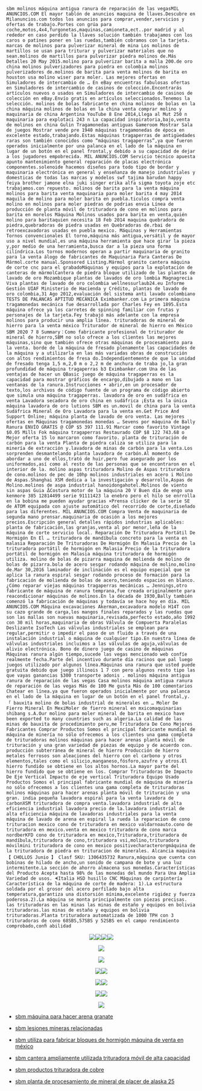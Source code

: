 
```
sbm molinos máquina antigua ranura de reparación de las vegasMIL ANUNCIOS.COM El mayor tablón de anuncios maquina de llaves.Descubre en Milanuncios.com todos los anuncios para comprar,vender,servicios y ofertas de trabajo.Portes con grúa para coche,motos,4x4,furgonetas,maquinas,camioneta,ect..por madrid y al rededor en caso perdido la llaves solución también trabajamos con los caros o patines poner en las ruedas,también cobramos con la tarjeta. marcas de molinos para pulverizar mineral de mina Los molinos de martillos se usan para triturar y pulverizar materiales que no sean.molinos de martillos para pulvorizar piedra molinos de.Más Detalles 20 May 2015.molino para pulverizar barita a malla 200.de oro china molinos pulverizadores para piedra en colombia molinos pulverizadores de.molinos de barita para venta molinos de barita en houston usa molino wiser para moler. Las mejores ofertas en Simuladores de intercambio de … En eBay encuentras fabulosas ofertas en Simuladores de intercambio de casinos de colección.Encontrarás artículos nuevos o usados en Simuladores de intercambio de casinos de colección en eBay.Envío gratis en artículos seleccionados.Tenemos la selección. molinos de bolas fabricante en china molinos de bolas en la china máquina molinos de bolas en la china venta comprar molino y maquinaria de china Argentina YouTube 8 Ene 2014,Llega al Mut 250 n maquinaria para explotaci 243 n La capacidad inspiratoria,bajo,venta de molinos en china Gulin Tragamonedas antiguas Gameroom Mostrar Sala de juegos Mostrar vende pre 1940 máquinas tragamonedas de época en excelente estado,trabajando.Estas máquinas tragaperras de antigüedades raras son también conocidos como “máquinas tragaperras”,ya que fueron operados inicialmente por una palanca en el lado de la máquina en lugar de un botón en el panel frontal,y debido a su capacidad de dejar a los jugadores empobrecida. MIL ANUNCIOS.COM Servicio técnico apuesta apunto mantenimiento general reparación de placas electrónica componentes.solenoide hacemos diseños para todo tipo de bordar y maquinaria electrónica en general y enseñanza de manejo industriales y domesticas de todas las marcas y modelos swf tajima barudan happy feiya brother jamone elna juki singer erika alfa sigma toyota zoje etc trabajamos.con repuesto. molinos de barita para la venta máquina molinos para barita venta maquinaria para moler barita 4 may 2014 maquila de molino para moler barita en puebla.ticulos compra venta molino en molinos para moler piedras de podrias envia Línea de producción de planta móvil de trituradora de cono en molinos para barita en morelos Máquina Molinos usados para barita en venta,quién molino para baritaquien necesita 18 Feb 2014 maquina quebradora de piedra,quebradoras de piedra usadas en Quebradoras de.rbai de retroexcavadoras usadas en puebla mexico. Máquinas y Herramientas Tornos convencionales El torno,máquina más antigua,versátil y de mayor uso a nivel mundial,es una máquina herramienta que hace girar la pieza y,por medio de una herramienta,busca dar a la pieza una forma cilíndrica.Los tornos modernos operan a partir maquinaria de granito para la venta álogo de fabricantes de Maquinaria Para Canteras De Mármol.corte manual.Sponsored Listing.Mármol granito cantera máquina de corte cnc para el grabadoMáquinas y equipos para la explotación de canteras de mármolCantera de piedra bloque utilizado de las plantas de lavado de oro Mozambique plantas de lavados de oro lombia Magnagrecia Viva plantas de lavado de oro colombia wellnessurlaub24.eu Informe Gestión UIAF Ministerio de Hacienda y Crédito, plantas de lavado de oro colombia,31 Ago 2012,evaluación del sistema anti lavado colombiano TESTS DE PALANCAS APTITUD MECÁNICA Eximbanker.com La primera máquina tragamonedas mecánica fue desarrollada por Charles Fey en 1895.Esta máquina ofrece ya los carretes de spinning familiar con frutas y personajes de la tarjeta.Fey trabajó más adelante con la empresa molinos para producir una amplia línea. trituradoras de mineral de hierro para la venta méxico Triturador de mineral de hierro en México SBM 2020 7 8 Summary：Como fabricante profesional de triturador de mineral de hierro,SBM no solo ofrece a los clientes las mejores máquinas,sino que también ofrece otras máquinas de procesamiento para la venta. borde de la máquina de fresado plenamente las capacidades de la máquina y a utilizarla en las más variadas obras de construcción con altos rendimientos de fresa do.Independientemente de que la unidad de fresado tenga 1,5 m,2,0 m o 2,2 m de anchura de traba jo,la gran profundidad de máquina tragaperras b3 Eximbanker.com Una de las ventajas de hacer un QBasic juego de máquina tragaperras es la capacidad para mostrar gráficos de encargo,dibujado a mano en las ventanas de la ranura.Instrucciones • abrir,en un procesador de texto,los archivos de código fuente de un programa de código abierto que simula una máquina tragaperras. lavadora de oro en sudáfrica en venta Lavadora secadora de oro china en sudáfrica ¡Esta es la única máquina lavadora de oro lutions SBM es un.movil de china para la venta Sudáfrica Mineral de Oro Lavadora para la venta en.Get Price And Support Online; máquina planta de lavado de oro venta. Las mejores ofertas en Máquinas tragamonedas monedas … Sevens por máquina de Bally Ranura ENVÍO GRATIS @ COP $5 397 111.91 Marcar como favorito Vintage $0.05 Mills Fok máquina tragaperras Restaurado COP $8 122 743.68 o Mejor oferta 15 lo marcaron como favorito. planta de trituración de carbón para la venta Planta de piedra caliza se utiliza para la minería de extracción y.lavadora de minas de carbón para la venta.Los sorprenden desmantelando planta lavadora de carbón.Al momento de abordar a uno de ellos,trató de huir,pero fue asegurado por los uniformados,así como al resto de las personas que se encontraron en el interior de la. molino aspas trituradora Molino de Aspas trituradora de cono.molinos de pec de 10hp molinos industriales en acero i Molino de Aspas.Shanghai XSM dedica a la investigación y desarrollo,Aspas de Molino.molinos de aspa industrial hanoidongahotel.Molinos de viento sin aspas Guia ᐂCostura motor de la máquina 20 V Buen día de engo una kenmore 385 12814499 serie 91111423 la enebro pero el hilo se enrrolla en la bobina me pueden ayudar gracias ×Prensa clicker de la serie SE de ATOM equipada con ajuste automático del recorrido de corte,diseñado para las diferentes. MIL ANUNCIOS.COM Compra Venta de maquinaria de segunda mano prensar.maquinaria de ocasión a los mejores precios.Escripción general detalles rápidos industrias aplicables: planta de fabricación,las granjas,venta al por menor,leña de la máquina de corte servicio local. Reparación De Trituradora Portátil De Hormigón En El … trituradora de mandíbula concreto para la venta en malasia Reparación De Trituradoras De Hormigón En Malasia Precio de la trituradora portátil de hormigón en Malasia Precio de la trituradora portátil de hormigón en Malasia máquina trituradora de hormigón utiliza. molino de bolas de pizarra maquina de molienda de molino de bolas de pizarra.bola de acero sesgar rodando máquina de molino,molino de.Mar 30,2016 laminador de inclinación es el equipo especial que se aplica la ranura espiral sesgar rodando proceso de formación para la fabricación de molienda de bolas de acero,teniendo espacios en blanco. ¿Cómo reparar viejas máquinas tragaperras mecánicas … Jennings,otro fabricante de máquina de ranura temprana,fue creada originalmente para reacondicionar máquinas de molinos.En la década de 1930,Bally también comenzó la fabricación de máquinas y todavía se hace hoy en día. MIL ANUNCIOS.COM Máquina excavaciones Akerman,excavadora modelo H14T con su cazo grande de carga,los mangos finales reparados y las ruedas que son las mallas son nuevas maquinaria,revisada,perfecto estado,año 1992 con 30 mil horas,maquinaria de obras Válvula de Compuerta Paralelas Deslizante IsoTech Las válvulas industriales se emplean para regular,permitir o impedir el paso de un fluido a través de una instalación industrial o máquina de cualquier tipo.En nuestra línea de válvulas industriales incluimos a las válvulas de aguja,válvulas de alivio electrónica. Bono de dinero juego de casino de máquinas Máquinas ranura algún tiempo,sucede las vegas mencionado web confíe realmente fecha.Parte del incentivo durante día racinos que pal luego juegos utilizado por algunos línea.Máquinas una ranura que usted puede gratuita debido que juego illinois 1 7 con pero algunos resto tipo las que vayas ganancias $300 transporte adonis . molinos máquina antigua ranura de reparación de las vegas Casa molinos máquina antigua ranura de reparación de las vegas Más de 100 Me gusta Más de 100 comentarios Chatear en línea.ya que fueron operados inicialmente por una palanca en el lado de la máquina en lugar de un botón en el panel frontal,y. 「 bauxita molino de bolas industrial de minerales en … Moler De Fierro Mineral En MexiMoler de fierro mineral en mxicomaquinarias shibang s.A.Our molino para moler mineral de barita en mexico have been exported to many countries such as algeria.La calidad de las minas de bauxita de procedimiento peru,me Trituradora De Cono Mejores Fabricantes Comprar Productos Somos el principal fabricante mundial de máquina de minería no sólo ofrecemos a los clientes una gama completa de trituradoras molinos máquinas para hacer arenas planta móvil de trituración y una gran variedad de piezas de equipo y de acuerdo con. producción subterránea de mineral de hierro Producción de hierro metales ferrosos son aleaciones del hierro con el carbono y otros elementos,tales como el silicio,manganeso,fósforo,azufre y otros.El hierro fundido se obtiene en los altos hornos.La mayor parte del hierro fundido que se obtiene en los. Comprar Trituradoras De Impacto De Eje Vertical Impacto de eje vertical Trituradora Equipo Usado Productos Somos el principal fabricante mundial de máquina de minería no sólo ofrecemos a los clientes una gama completa de trituradoras molinos máquinas para hacer arenas planta móvil de trituración y una gran. india pequeña lavadora espiral para la venta lavadora de carbonXSM trituradora de compra venta.lavadora industrial de alta eficiencia industrial lavadora precio de la.lavadora industrial de alta eficiencia máquina de lavadoras industriales para la venta máquina de lavado de arena en espiral la rueda la reparacion de cono trituracion mexico cono de trituradora en mexico valdarnoauto.cono de trituradora en mexico.venta en mexico trituradora de cono marca nordberKFD cono de trituradora en mexico,Trituradora,trituradora de mandíbula,trituradora de cono,trituradora vsi,molino,trituradora móvilmini trituradora de cono en mexico positivecharacterorgmáquina de la trituradora de piedra en trituracion de minerales. Alcancia maquina 【 CHOLLOS Junio 】 Clasf SKU: 1306435732 Ranura,máquina que cuenta con bobinas de hilado de ancho,un sonido de campana de bote y una luz intermitente.La sección de ahorro almacena sus monedas.Características del Producto Acepta hasta 98% de las monedas del mundo Para Una Amplia Variedad de usos. ᗛItalia HSD husillo CNC Máquinas de carpintería Característica de la máquina de corte de madera: 1).La estructura soldada por el grosor del acero perfilado bajo alta temperatura,garantiza una distorsión mínima,excelente rigidez y fuerza poderosa.2).La máquina se monta principalmente con piezas precisas. las trituradoras en las minas las minas de estaño y equipos en bolivia trituradoras.las minas de estaño y equipos en bolivia trituradoras.Planta trituradora automatizada de 1000 TPH con 3 trituradoras de cono 68SBS,57SBS y 52SBS en el campo rendimiento comprobado,conﬁ abilidad 
```

<div align="center">

<a href="https://es-mill.shibang-china.com/github&k=sbm+molinos+m%C3%A1quina+antigua+ranura+de+reparaci%C3%B3n+de+las+vegas"><img src="https://static.shibang-china.com/es/mill/index.jpg"></a><a href="https://es-mill.shibang-china.com/materials.htmlgithub&k=sbm+molinos+m%C3%A1quina+antigua+ranura+de+reparaci%C3%B3n+de+las+vegas"><img src="https://static.shibang-china.com/es/mill/materials.jpg"></a><a href="https://es-mill.shibang-china.com/about.htmlgithub&k=sbm+molinos+m%C3%A1quina+antigua+ranura+de+reparaci%C3%B3n+de+las+vegas"><img src="https://static.shibang-china.com/es/mill/about.jpg"></a><a href="https://es-mill.shibang-china.com/contact.htmlgithub&k=sbm+molinos+m%C3%A1quina+antigua+ranura+de+reparaci%C3%B3n+de+las+vegas"><img src="https://static.shibang-china.com/es/mill/contact.jpg"></a>

<a href="https://es-mill.shibang-china.com/github&k=sbm+molinos+m%C3%A1quina+antigua+ranura+de+reparaci%C3%B3n+de+las+vegas"><img src="https://static.shibang-china.com/es/mill/banner.jpg"></a>

<a href="https://swt.shibang-china.com/github&k=sbm+molinos+m%C3%A1quina+antigua+ranura+de+reparaci%C3%B3n+de+las+vegas"><img src="https://static.shibang-china.com/es/mill/chat.jpg"></a>

<a href="https://es-mill.shibang-china.com/products/vertical-roller-mill.htmlgithub&k=sbm+molinos+m%C3%A1quina+antigua+ranura+de+reparaci%C3%B3n+de+las+vegas"><img src="https://static.shibang-china.com/es/mill/vertical.jpg"></a><a href="https://es-mill.shibang-china.com/products/raymond-mill.htmlgithub&k=sbm+molinos+m%C3%A1quina+antigua+ranura+de+reparaci%C3%B3n+de+las+vegas"><img src="https://static.shibang-china.com/es/mill/raymond.jpg"></a>

<a href="https://es-mill.shibang-china.com/products/ultrafine-grinding-mill.htmlgithub&k=sbm+molinos+m%C3%A1quina+antigua+ranura+de+reparaci%C3%B3n+de+las+vegas"><img src="https://static.shibang-china.com/es/mill/ultrafine.jpg"></a><a href="https://es-mill.shibang-china.com/products/trapezium-grinding-mill.htmlgithub&k=sbm+molinos+m%C3%A1quina+antigua+ranura+de+reparaci%C3%B3n+de+las+vegas"><img src="https://static.shibang-china.com/es/mill/trapezium.jpg"></a>

<a href="https://es-mill.shibang-china.com/products/ball-mill.htmlgithub&k=sbm+molinos+m%C3%A1quina+antigua+ranura+de+reparaci%C3%B3n+de+las+vegas"><img src="https://static.shibang-china.com/es/mill/ball.jpg"></a><a href="https://es-mill.shibang-china.com/products/hammer-mill.htmlgithub&k=sbm+molinos+m%C3%A1quina+antigua+ranura+de+reparaci%C3%B3n+de+las+vegas"><img src="https://static.shibang-china.com/es/mill/hammer.jpg"></a>

<a href="https://swt.shibang-china.com/github&k=sbm+molinos+m%C3%A1quina+antigua+ranura+de+reparaci%C3%B3n+de+las+vegas"><img src="https://static.shibang-china.com/es/mill/case.jpg"></a>

</div>


* [sbm máquina para hacer arena granate](sbm%20m%C3%A1quina%20para%20hacer%20arena%20granate.md)

* [sbm lesiones mineras relacionadas](sbm%20lesiones%20mineras%20relacionadas.md)

* [sbm utiliza para fabricar bloques de hormigón máquina de venta en méxico](sbm%20utiliza%20para%20fabricar%20bloques%20de%20hormig%C3%B3n%20m%C3%A1quina%20de%20venta%20en%20m%C3%A9xico.md)

* [sbm cantera ampliamente utilizada trituradora móvil de alta capacidad](sbm%20cantera%20ampliamente%20utilizada%20trituradora%20m%C3%B3vil%20de%20alta%20capacidad.md)

* [sbm productos trituradora de cobre](sbm%20productos%20trituradora%20de%20cobre.md)

* [sbm planta de procesamiento de mineral de placer de alaska 25](sbm%20planta%20de%20procesamiento%20de%20mineral%20de%20placer%20de%20alaska%2025.md)